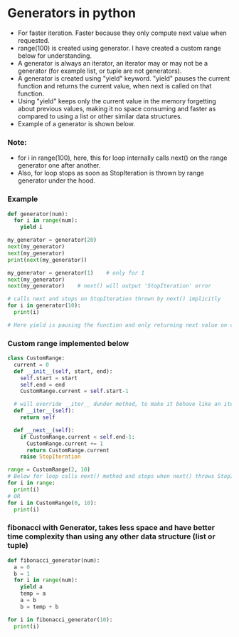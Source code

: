 # Generators in python
- For faster iteration. Faster because they only compute next value when requested.
- range(100) is created using generator. I have created a custom range below for understanding.
- A generator is always an iterator, an iterator may or may not be a generator (for example list, or tuple are not generators).
- A generator is created using "yield" keyword. "yield" pauses the current function and returns the current value, when next is called on that function.
- Using "yield" keeps only the current value in the memory forgetting about previous values, making it no space consuming and faster as compared to using a list or other similar data structures.
- Example of a generator is shown below.
### Note:
- for i in range(100), here, this for loop internally calls next() on the range generator one after another.
- Also, for loop stops as soon as StopIteration is thrown by range generator under the hood.
### Example
```python
def generator(num):
  for i in range(num):
    yield i

my_generator = generator(20)
next(my_generator)
next(my_generator)
print(next(my_generator))

my_generator = generator(1)    # only for 1
next(my_generator)
next(my_generator)    # next() will output 'StopIteration' error

# calls next and stops on StopIteration thrown by next() implicitly
for i in generator(10):
  print(i)

# Here yield is pausing the function and only returning next value on calling next(on function).
```
### Custom range implemented below
```python
class CustomRange:
  current = 0
  def __init__(self, start, end):
    self.start = start
    self.end = end
    CustomRange.current = self.start-1

  # will override __iter__ dunder method, to make it behave like an iterator
  def __iter__(self):
    return self

  def __next__(self):
    if CustomRange.current < self.end-1:
      CustomRange.current += 1
      return CustomRange.current
    raise StopIteration  

range = CustomRange(2, 10)
# Below for loop calls next() method and stops when next() throws StopIteration exception.
for i in range:
  print(i)
# OR
for i in CustomRange(0, 10):
  print(i)
```
### fibonacci with Generator, takes less space and have better time complexity than using any other data structure (list or tuple)
```python
def fibonacci_generator(num):
  a = 0
  b = 1
  for i in range(num):
    yield a
    temp = a
    a = b
    b = temp + b

for i in fibonacci_generator(10):
  print(i)
```

